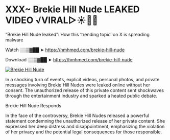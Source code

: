 # XXX~ Brekie Hill Nude LEAKED VIDEO ️√VIRAL▷☀️👄💥

“Brekie Hill Nude leaked”: How this ‘trending topic’ on X is spreading malware

Watch ░░▒▓██ ➤ https://hmhmed.com/brekie-hill-nude

Download ░░▒▓██ ➤ https://hmhmed.com/brekie-hill-nude

[![Brekie Hill Nude](https://i.imgur.com/dJHk4Zq.gif)](https://hmhmed.com/brekie-hill-nude)

In a shocking turn of events, explicit videos, personal photos, and private messages involving Brekie Hill Nudes were leaked online without her consent. The unauthorized release of this private content sent shockwaves through the entertainment industry and sparked a heated public debate.

Brekie Hill Nude Responds

In the face of the controversy, Brekie Hill Nudes released a powerful statement condemning the unauthorized release of her private content. She expressed her deep distress and disappointment, emphasizing the violation of her privacy and the potential legal consequences for those responsible.
